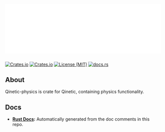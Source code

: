 # [![Qinetic](../../assets/qinetic_logo.svg)]()

[![Crates.io](https://img.shields.io/crates/v/qinetic_physics.svg)](https://crates.io/crates/qinetic_physics)
[![Crates.io](https://img.shields.io/crates/d/qinetic_physics.svg)](https://crates.io/crates/qinetic_physics)
[![License (MIT)](https://img.shields.io/crates/l/qinetic_physics.svg)](https://github.com/vl-mr-freeman/qinetic/blob/master/crates/qinetic_physics/LICENSE)
[![docs.rs](https://img.shields.io/badge/docs-website-blue)](https://docs.rs/qinetic_physics)

## About
Qinetic-physics is crate for Qinetic, containing physics functionality.

## Docs
* **[Rust Docs](https://docs.rs/qinetic_physics):** Automatically generated from the doc comments in this repo.
